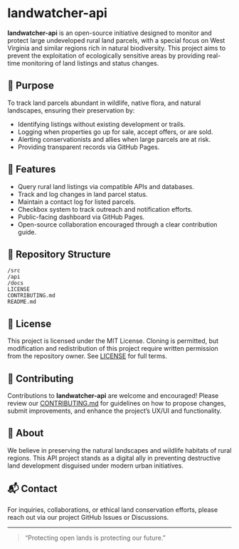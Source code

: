 
# landwatcher-api

**landwatcher-api** is an open-source initiative designed to monitor and protect large undeveloped rural land parcels, with a special focus on West Virginia and similar regions rich in natural biodiversity. This project aims to prevent the exploitation of ecologically sensitive areas by providing real-time monitoring of land listings and status changes.

## 🌿 Purpose

To track land parcels abundant in wildlife, native flora, and natural landscapes, ensuring their preservation by:
- Identifying listings without existing development or trails.
- Logging when properties go up for sale, accept offers, or are sold.
- Alerting conservationists and allies when large parcels are at risk.
- Providing transparent records via GitHub Pages.

## 🚀 Features

- Query rural land listings via compatible APIs and databases.
- Track and log changes in land parcel status.
- Maintain a contact log for listed parcels.
- Checkbox system to track outreach and notification efforts.
- Public-facing dashboard via GitHub Pages.
- Open-source collaboration encouraged through a clear contribution guide.

## 📂 Repository Structure

```
/src
/api
/docs
LICENSE
CONTRIBUTING.md
README.md
```

## 📄 License

This project is licensed under the MIT License. Cloning is permitted, but modification and redistribution of this project require written permission from the repository owner. See [LICENSE](./LICENSE) for full terms.

## 📌 Contributing

Contributions to **landwatcher-api** are welcome and encouraged! Please review our [CONTRIBUTING.md](./CONTRIBUTING.md) for guidelines on how to propose changes, submit improvements, and enhance the project’s UX/UI and functionality.

## 📣 About

We believe in preserving the natural landscapes and wildlife habitats of rural regions. This API project stands as a digital ally in preventing destructive land development disguised under modern urban initiatives.

## 📬 Contact

For inquiries, collaborations, or ethical land conservation efforts, please reach out via our project GitHub Issues or Discussions.

---

> “Protecting open lands is protecting our future.”
